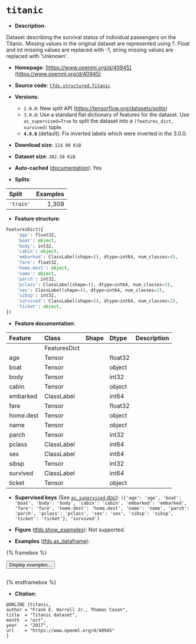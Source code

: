 <div itemscope itemtype="http://schema.org/Dataset">
  <div itemscope itemprop="includedInDataCatalog" itemtype="http://schema.org/DataCatalog">
    <meta itemprop="name" content="TensorFlow Datasets" />
  </div>
  <meta itemprop="name" content="titanic" />
  <meta itemprop="description" content="Dataset describing the survival status of individual passengers on the Titanic. Missing values in the original dataset are represented using ?. Float and int missing values are replaced with -1, string missing values are replaced with &#x27;Unknown&#x27;.&#10;&#10;To use this dataset:&#10;&#10;```python&#10;import tensorflow_datasets as tfds&#10;&#10;ds = tfds.load(&#x27;titanic&#x27;, split=&#x27;train&#x27;)&#10;for ex in ds.take(4):&#10;  print(ex)&#10;```&#10;&#10;See [the guide](https://www.tensorflow.org/datasets/overview) for more&#10;informations on [tensorflow_datasets](https://www.tensorflow.org/datasets).&#10;&#10;" />
  <meta itemprop="url" content="https://www.tensorflow.org/datasets/catalog/titanic" />
  <meta itemprop="sameAs" content="https://www.openml.org/d/40945" />
  <meta itemprop="citation" content="@ONLINE {titanic,&#10;author = &quot;Frank E. Harrell Jr., Thomas Cason&quot;,&#10;title  = &quot;Titanic dataset&quot;,&#10;month  = &quot;oct&quot;,&#10;year   = &quot;2017&quot;,&#10;url    = &quot;https://www.openml.org/d/40945&quot;&#10;}" />
</div>

# `titanic`


*   **Description**:

Dataset describing the survival status of individual passengers on the Titanic.
Missing values in the original dataset are represented using ?. Float and int
missing values are replaced with -1, string missing values are replaced with
'Unknown'.

*   **Homepage**:
    [https://www.openml.org/d/40945](https://www.openml.org/d/40945)

*   **Source code**:
    [`tfds.structured.Titanic`](https://github.com/tensorflow/datasets/tree/master/tensorflow_datasets/structured/titanic.py)

*   **Versions**:

    *   `2.0.0`: New split API (https://tensorflow.org/datasets/splits)
    *   `3.0.0`: Use a standard flat dictionary of features for the dataset. Use
        `as_supervised=True` to split the dataset into a `(features_dict,
        survived)` tuple.
    *   **`4.0.0`** (default): Fix inverted labels which were inverted in the
        3.0.0.

*   **Download size**: `114.98 KiB`

*   **Dataset size**: `382.58 KiB`

*   **Auto-cached**
    ([documentation](https://www.tensorflow.org/datasets/performances#auto-caching)):
    Yes

*   **Splits**:

Split     | Examples
:-------- | -------:
`'train'` | 1,309

*   **Feature structure**:

```python
FeaturesDict({
    'age': float32,
    'boat': object,
    'body': int32,
    'cabin': object,
    'embarked': ClassLabel(shape=(), dtype=int64, num_classes=4),
    'fare': float32,
    'home.dest': object,
    'name': object,
    'parch': int32,
    'pclass': ClassLabel(shape=(), dtype=int64, num_classes=3),
    'sex': ClassLabel(shape=(), dtype=int64, num_classes=2),
    'sibsp': int32,
    'survived': ClassLabel(shape=(), dtype=int64, num_classes=2),
    'ticket': object,
})
```

*   **Feature documentation**:

Feature   | Class        | Shape | Dtype   | Description
:-------- | :----------- | :---- | :------ | :----------
          | FeaturesDict |       |         |
age       | Tensor       |       | float32 |
boat      | Tensor       |       | object  |
body      | Tensor       |       | int32   |
cabin     | Tensor       |       | object  |
embarked  | ClassLabel   |       | int64   |
fare      | Tensor       |       | float32 |
home.dest | Tensor       |       | object  |
name      | Tensor       |       | object  |
parch     | Tensor       |       | int32   |
pclass    | ClassLabel   |       | int64   |
sex       | ClassLabel   |       | int64   |
sibsp     | Tensor       |       | int32   |
survived  | ClassLabel   |       | int64   |
ticket    | Tensor       |       | object  |

*   **Supervised keys** (See
    [`as_supervised` doc](https://www.tensorflow.org/datasets/api_docs/python/tfds/load#args)):
    `({'age': 'age', 'boat': 'boat', 'body': 'body', 'cabin': 'cabin',
    'embarked': 'embarked', 'fare': 'fare', 'home.dest': 'home.dest', 'name':
    'name', 'parch': 'parch', 'pclass': 'pclass', 'sex': 'sex', 'sibsp':
    'sibsp', 'ticket': 'ticket'}, 'survived')`

*   **Figure**
    ([tfds.show_examples](https://www.tensorflow.org/datasets/api_docs/python/tfds/visualization/show_examples)):
    Not supported.

*   **Examples**
    ([tfds.as_dataframe](https://www.tensorflow.org/datasets/api_docs/python/tfds/as_dataframe)):

<!-- mdformat off(HTML should not be auto-formatted) -->

{% framebox %}

<button id="displaydataframe">Display examples...</button>
<div id="dataframecontent" style="overflow-x:auto"></div>
<script>
const url = "https://storage.googleapis.com/tfds-data/visualization/dataframe/titanic-4.0.0.html";
const dataButton = document.getElementById('displaydataframe');
dataButton.addEventListener('click', async () => {
  // Disable the button after clicking (dataframe loaded only once).
  dataButton.disabled = true;

  const contentPane = document.getElementById('dataframecontent');
  try {
    const response = await fetch(url);
    // Error response codes don't throw an error, so force an error to show
    // the error message.
    if (!response.ok) throw Error(response.statusText);

    const data = await response.text();
    contentPane.innerHTML = data;
  } catch (e) {
    contentPane.innerHTML =
        'Error loading examples. If the error persist, please open '
        + 'a new issue.';
  }
});
</script>

{% endframebox %}

<!-- mdformat on -->

*   **Citation**:

```
@ONLINE {titanic,
author = "Frank E. Harrell Jr., Thomas Cason",
title  = "Titanic dataset",
month  = "oct",
year   = "2017",
url    = "https://www.openml.org/d/40945"
}
```

